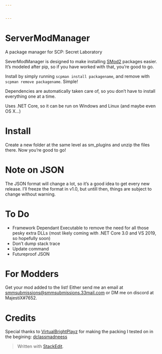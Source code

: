 ```yaml
---


---
```


<h1 id="servermodmanager">ServerModManager</h1>
<p>A package manager for SCP: Secret Laboratory</p>
<p>SeverModManager is designed to make installing <a href="https://github.com/Grover-c13/Smod2">SMod2</a> packages easier. It’s modeled after pip, so if you have worked with that, you’re good to go.</p>
<p>Install by simply running <code>scpman install packagename</code>, and remove with <code>scpman remove packagename</code>. Simple!</p>
<p>Dependencies are automatically taken care of, so you don’t have to install everything one at a time.</p>
<p>Uses .NET Core, so it can be run on Windows and Linux (and maybe even OS X…)</p>
<h1 id="install">Install</h1>
<p>Create a new folder at the same level as sm_plugins and unzip the files there. Now you’re good to go!</p>
<h1 id="note-on-json">Note on JSON</h1>
<p>The JSON format will change a lot, so it’s a good idea to get every new release. I’ll freeze the format in v1.0, but untill then, things are subject to change without warning.</p>
<h1 id="to-do">To Do</h1>
<ul>
<li>Framework Dependant Executable to remove the need for all those pesky extra DLLs (most likely coming with .NET Core 3.0 and VS 2019, so hopefully soon)</li>
<li>Don’t dump stack trace</li>
<li>Update  command</li>
<li>Futureproof JSON</li>
</ul>
<h1 id="for-modders">For Modders</h1>
<p>Get your mod added to the list! Either send me an email at <a href="mailto:smmsubmissions@smmsubmissions.33mail.com">smmsubmissions@smmsubmissions.33mail.com</a> or DM me on discord at MajestiX#7652.</p>
<h1 id="credits">Credits</h1>
<p>Special thanks to <a href="https://github.com/VirtualBrightPlayz">VirtualBrightPlayz</a> for making the packing I tested on in the begining: <a href="https://github.com/VirtualBrightPlayz/Smod2-Mod1_DCLASS_MADNESS">dclassmadneess</a></p>
<blockquote>
<p>Written with <a href="https://stackedit.io/">StackEdit</a>.</p>
</blockquote>

